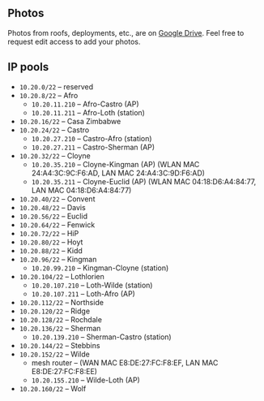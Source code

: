 ## Photos ##

Photos from roofs, deployments, etc., are on [Google Drive](https://drive.google.com/folderview?id=0Bz0lCyRxvUUTflpZSTBYY2UwVUR0ODVIcG1mbzZjT290M2tqRGJkU1Azb0VoSmk5cjRmS00&usp=sharing). Feel free to request edit access to add your photos.

## IP pools ##

* `10.20.0/22` – reserved
* `10.20.8/22` – Afro
  * `10.20.11.210` – Afro-Castro (AP)
  * `10.20.11.211` – Afro-Loth (station)
* `10.20.16/22` – Casa Zimbabwe
* `10.20.24/22` – Castro
  * `10.20.27.210` – Castro-Afro (station)
  * `10.20.27.211` – Castro-Sherman (AP)
* `10.20.32/22` – Cloyne
  * `10.20.35.210` – Cloyne-Kingman (AP) (WLAN MAC 24:A4:3C:9C:F6:AD, LAN MAC 24:A4:3C:9D:F6:AD)
  * `10.20.35.211` – Cloyne-Euclid (AP) (WLAN MAC 04:18:D6:A4:84:77, LAN MAC 04:18:D6:A4:84:77)
* `10.20.40/22` – Convent
* `10.20.48/22` – Davis
* `10.20.56/22` – Euclid
* `10.20.64/22` – Fenwick
* `10.20.72/22` – HiP
* `10.20.80/22` – Hoyt
* `10.20.88/22` – Kidd
* `10.20.96/22` – Kingman
  * `10.20.99.210` – Kingman-Cloyne (station)
* `10.20.104/22` – Lothlorien
  * `10.20.107.210` – Loth-Wilde (station)
  * `10.20.107.211` – Loth-Afro (AP)
* `10.20.112/22` – Northside
* `10.20.120/22` – Ridge
* `10.20.128/22` – Rochdale
* `10.20.136/22` – Sherman
  * `10.20.139.210` – Sherman-Castro (station)
* `10.20.144/22` – Stebbins
* `10.20.152/22` – Wilde
  * mesh router – (WAN MAC E8:DE:27:FC:F8:EF, LAN MAC E8:DE:27:FC:F8:EE)
  * `10.20.155.210` – Wilde-Loth (AP)
* `10.20.160/22` – Wolf
